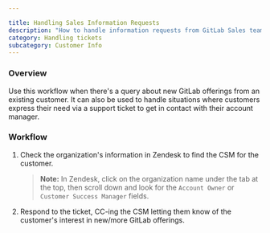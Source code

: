 ```yaml
---

title: Handling Sales Information Requests
description: "How to handle information requests from GitLab Sales team"
category: Handling tickets
subcategory: Customer Info
---
```




### Overview

Use this workflow when there's a query about new GitLab offerings from an existing
customer. It can also be used to handle situations where customers express their
need via a support ticket to get in contact with their account manager.

### Workflow

1. Check the organization's information in Zendesk to find the CSM for the customer.
   > **Note:** In Zendesk, click on the organization name under the tab at the top,
   then scroll down and look for the `Account Owner` or `Customer Success Manager` fields.
1. Respond to the ticket, CC-ing the CSM letting them know of the
customer's interest in new/more GitLab offerings.

